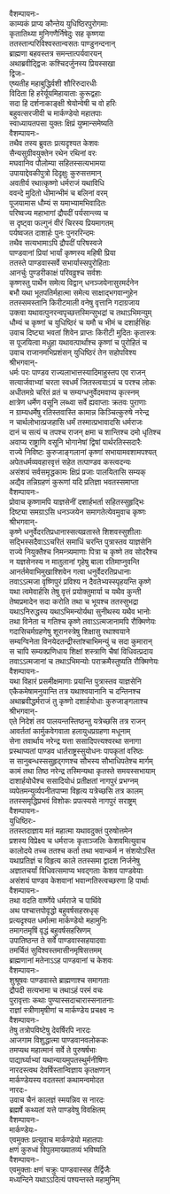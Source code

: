 वैशम्पायनः-  
काम्यकं प्राप्य कौन्तेय युधिष्ठिरपुरोगमाः  
कृतातिथ्या मुनिगणैर्निषेदुः सह कृष्णया  
ततस्तान्परिविश्वस्तान्वसतः पाण्डुनन्दनान्  
ब्राह्मणा बहवस्तत्र समन्तात्पर्यवारयन्  
अथाब्रवीद्द्विजः कश्चिदर्जुनस्य प्रियस्सखा  
द्विजः-  
एष्यतीह महाबुद्धिर्वशी शौरिरुदारधीः  
विदिता हि हरेर्यूयमिहायाताः कुरूद्वहाः  
सदा हि दर्शनाकाङ्क्षी श्रेयोन्वेषी च वो हरिः  
बहुवत्सरजीवी च मार्कण्डेयो महातपाः  
स्वाध्यायतपसा युक्तः क्षिप्रं युष्मान्समेष्यति  
वैशम्पायनः-  
तथैव तस्य ब्रुवतः प्रत्यदृश्यत केशवः  
सैन्यसुग्रीवयुक्तेन रथेन रथिनां वरः  
मघवानिव पौलोम्या सहितस्सत्यभामया  
उपायाद्देवकीपुत्रो दिदृक्षुः कुरुसत्तमान्  
अवतीर्य रथात्कृष्णो धर्मराजं यथाविधि  
ववन्दे मुदितो धीमान्भीमं च बलिनां वरम्  
पूजयामास धौम्यं स यमाभ्यामभिवादितः  
परिष्वज्य महाभागां द्रौपदीं पर्यसान्त्व्य च  
स दृष्ट्वा फल्गुनं वीरं चिरस्य प्रियमागतम्  
पर्यष्वजत दाशार्हः पुनः पुनररिन्दमः  
तथैव सत्यभामाऽपि द्रौपदीं परिषस्वजे  
पाण्डवानां प्रियां भार्यां कृष्णस्य महिषी प्रिया  
ततस्ते पाण्डवास्सर्वे सभार्यास्सपुरोहिताः  
आनर्चुः पुण्डरीकाक्षं परिवव्रुश्च सर्वशः  
कृष्णस्तु पार्थेन समेत्य विद्वान् धनञ्जयेनासुरमर्दनेन  
बभौ यथा भूतपतिर्महात्मा समेत्य साक्षाद्भगवान्गुहेन  
ततस्समस्तानि किरीटमाली वनेषु वृत्तानि गदाग्रजाय  
उक्त्वा यथावत्पुनरन्वपृच्छत्तस्मिन्सुभद्रां च तथाऽभिमन्युम्  
धौम्यं च कृष्णां च युधिष्ठिरं च यमौ च भीमं च दशार्हसिंहः  
उवाच दिष्ट्या भवतां शिवेन प्राप्तः किरीटी मुदितः कृतास्त्रः  
स पूजयित्वा मधुहा यथावत्पार्थांश्च कृष्णां च पुरोहितं च  
उवाच राजानमभिप्रशंसन् युधिष्ठिरं तेन सहोपविश्य  
श्रीभगवान्-  
धर्मः परः पाण्डव राज्यलाभात्तस्यादिमाहुस्तप एव राजन्  
सत्यार्जवाभ्यां चरता स्वधर्मं जितस्त्वयाऽयं च परश्च लोकः  
अधीतमग्रे चरितं व्रतं च सम्यग्धनुर्वेदमवाप्य कृत्स्नम्  
क्षात्रेण धर्मेण वसूनि लब्ध्वा सर्वे ह्यवाप्ताः क्रतवः पुराणाः  
न ग्राम्यधर्मेषु रतिस्तवास्ति कामान्न किञ्चित्कुरुषे नरेन्द्र  
न चार्थलोभात्प्रजहासि धर्मं तस्मात्प्रभावादसि धर्मराजः  
दानं च सत्यं च तपश्च राजन् क्षमा च शान्तिश्च दमो धृतिश्च  
अवाप्य राष्ट्राणि वसूनि भोगानेषां द्विषां पार्थरतिस्सदारैः  
राज्ये निविष्टः कुरुजाङ्गलानां कृष्णां सभायामवशामपश्यत्  
अपेतधर्मव्यवहारवृत्तं सहेत तत्पाण्डव कस्त्वदन्यः  
असंशयं सर्वसमृद्धकामः क्षिप्रं प्रजाः पालयितासि सम्यक्  
अद्यैव तन्निग्रहणं कुरूणां यदि प्रतिज्ञा भवतस्समाप्ता  
वैशम्पायनः-  
प्रोवाच कृष्णामपि याज्ञसेनीं दशार्हभर्ता सहितस्सुहृद्भिः  
दिष्ट्या समग्राऽसि धनञ्जयेन समागतेत्येवमुवाच कृष्णः  
श्रीभगवान्-  
कृष्णे धनुर्वेदरतिप्रधानास्सत्यव्रतास्ते शिशवस्सुशीलाः  
सद्भिस्सदैवाऽऽचरितं समाधिं चरन्ति पुत्रास्तव याज्ञसेनि  
राज्ये नियुक्तैश्च निमन्त्र्यमाणाः पित्रा च कृष्णे तव सोदरैश्च  
न यज्ञसेनस्य न मातुलानां गृहेषु बाला रतिमाप्नुवन्ति  
आनर्तमेवाभिमुखाश्शिवेन गत्वा धनुर्वेदरतिप्रधानाः  
तवाऽऽत्मजा वृष्णिपुरं प्रविश्य न दैवतेभ्यस्स्पृहयन्ति कृष्णे  
यथा त्वमेवार्हसि तेषु वृत्तं प्रयोक्तुमार्या च यथैव कुन्ती  
तेष्वप्रमादेन सदा करोति तथा च भूयश्च ततस्सुभद्रा  
यथाऽनिरुद्धस्य यथाऽभिमन्योर्यथा सुनीथस्य यथैव भानोः  
तथा विनेता च गतिश्च कृष्णे तवाऽऽत्मजानामपि रौक्मिणेयः  
गदासिचर्मग्रहणेषु शूरानस्त्रेषु शिक्षासु रथाश्वयाने  
सम्यग्विनेता विनयेदतन्द्रीस्तांश्चाभिमन्युं च सदा कुमारान्  
स चापि सम्यक्प्रणिधाय शिक्षां शस्त्राणि चैषां विधिवत्प्रदाय  
तवाऽऽत्मजानां च तथाऽभिमन्योः पराक्रमैस्तुष्यति रौक्मिणेयः  
वैशम्पायनः-  
यथा विहारं प्रसमीक्षमाणाः प्रयान्ति पुत्रास्तव याज्ञसेनि  
एकैकमेषामनुयान्ति तत्र यथाश्वयानानि च दन्तिनश्च  
अथाब्रवीद्धर्मराजं तु कृष्णो दशार्हयोधाः कुरुजाङ्गलाश्च  
श्रीभगवान्-  
एते निदेशं तव पालयन्तस्तिष्ठन्तु यत्रेच्छसि तत्र राजन्  
आवर्ततां कार्मुकवेगवाता हलायुधप्रग्रहणा मधूनाम्  
सेना तवार्थाय नरेन्द्र यत्ता ससादिपत्त्यश्वरथा सनागा  
प्रस्थाप्यतां पाण्डव धार्तराष्ट्रस्सुयोधनः पापकृतां वरिष्ठः  
स सानुबन्धस्ससुहृद्गणश्च सौभस्य सौभाधिपतेश्च मार्गम्  
कामं तथा तिष्ठ नरेन्द्र तस्मिन्यथा कृतस्ते समयस्सभायाम्  
दाशार्हयोधैश्च ससादियोधं प्रतीक्षतां नागपुरं प्रभग्नम्  
व्यपेतमन्युर्व्यपनीतपाप्मा विहृत्य यत्रेच्छसि तत्र कालम्  
ततस्समृद्धिप्रभवं विशोकः प्रपत्स्यसे नागपुरं सराष्ट्रम्  
वैशम्पायनः-  
युधिष्ठिरः-  
ततस्तदाज्ञाय मतं महात्मा यथावदुक्तं पुरुषोत्तमेन  
प्रशस्य विप्रेक्ष्य च धर्मराजः कृताञ्जलिः केशवमित्युवाच  
कालोदये तच्च ततश्च कर्ता तथा भवान्कर्म न संशयोऽस्ति  
यथाप्रतिज्ञं च विहृत्य काले ततस्समा द्वादश निर्जनेषु  
अज्ञातचर्यां विधिवत्समाप्य भवद्गताः केशव पाण्डवेयाः  
असंशयं पाण्डव केशवानां भवान्गतिस्त्वच्छरणा हि पार्थाः  
वैशम्पायनः-  
तथा वदति वार्ष्णेये धर्मराजे च पार्थिवे  
अथ पश्चात्तपोवृद्धो बहुवर्षसहस्रधृक्  
प्रत्यदृश्यत धर्मात्मा मार्कण्डेयो महामुनिः  
तमागतमृषिं वृद्धं बहुवर्षसहस्रिणम्  
उपातिष्ठन्त ते सर्वे पाण्डवास्सहयादवाः  
तमर्चितं सुविश्वस्तमासीनमृषिसत्तमम्  
ब्राह्मणानां मतेनाऽऽह पाण्डवानां च केशवः  
वैशम्पायनः-  
शुश्रूषवः पाण्डवास्ते ब्राह्मणाश्च समागताः  
द्रौपदी सत्यभामा च तथाऽहं परमं वचः  
पुरावृत्ताः कथाः पुण्यास्सदाचारास्सनातनाः  
राज्ञां स्त्रीणामृषीणां च मार्कण्डेय प्रचक्ष्व नः  
वैशम्पायनः-  
तेषु तत्रोपविष्टेषु देवर्षिरपि नारदः  
आजगाम विशुद्धात्मा पाण्डवानवलोककः  
तमप्यथ महात्मानं सर्वे ते पुरुषर्षभाः  
पाद्यार्घ्याभ्यां यथान्यायमुपतस्थुर्मनीषिणः  
नारदस्त्वथ देवर्षिस्तान्विज्ञाय कृतक्षणान्  
मार्कण्डेयस्य वदतस्तां कथामन्वमोदत  
नारदः-  
उवाच चैनं कालज्ञं स्मयन्निव स नारदः  
ब्रह्मर्षे कथ्यतां यत्ते पाण्डवेषु विवक्षितम्  
वैशम्पायनः-  
मार्कण्डेयः-  
एवमुक्तः प्रत्युवाच मार्कण्डेयो महातपाः  
क्षणं कुरुध्वं विपुलमाख्यातव्यं भविष्यति  
वैशम्पायनः-  
एवमुक्ताः क्षणं चक्रुः पाण्डवास्सह तैर्द्विजैः  
मध्यन्दिने यथाऽऽदित्यं पश्यन्तस्ते महामुनिम्  
